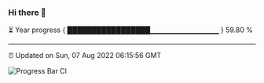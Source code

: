 ### Hi there 👋

⏳ Year progress { █████████████████▁▁▁▁▁▁▁▁▁▁▁▁▁ } 59.80 %

---

⏰ Updated on Sun, 07 Aug 2022 06:15:56 GMT

![Progress Bar CI](https://github.com/liununu/liununu/workflows/Progress%20Bar%20CI/badge.svg)
